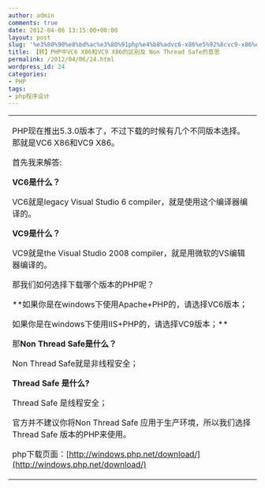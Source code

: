 ```yaml
---
author: admin
comments: true
date: 2012-04-06 13:15:00+00:00
layout: post
slug: '%e3%80%90%e8%bd%ac%e3%80%91php%e4%b8%advc6-x86%e5%92%8cvc9-x86%e7%9a%84%e5%8c%ba%e5%88%ab%e5%8f%8a-non-thread-safe%e7%9a%84%e6%84%8f%e6%80%9d'
title: 【转】PHP中VC6 X86和VC9 X86的区别及 Non Thread Safe的意思
permalink: /2012/04/06/24.html
wordpress_id: 24
categories:
- PHP
tags:
- php程序设计
---
```



<table style="table-layout:fixed; width:100%" >
<tbody >
<tr >

<td >





PHP现在推出5.3.0版本了，不过下载的时候有几个不同版本选择。那就是VC6 X86和VC9 X86。  

首先我来解答:  

  

**VC6是什么？**  

VC6就是legacy Visual Studio 6 compiler，就是使用这个编译器编译的。  

  

**VC9是什么？**  

VC9就是the Visual Studio 2008 compiler，就是用微软的VS编辑器编译的。  

  

那我们如何选择下载哪个版本的PHP呢？  

  

**如果你是在windows下使用Apache+PHP的，请选择VC6版本；  

如果你是在windows下使用IIS+PHP的，请选择VC9版本；**  

  

  

那**Non Thread Safe是什么？**  

Non Thread Safe就是非线程安全；  

  

  

**Thread Safe 是什么?**  

Thread Safe 是线程安全；  

  

官方并不建议你将Non Thread Safe 应用于生产环境，所以我们选择Thread Safe 版本的PHP来使用。  

  

php下载页面：[http://windows.php.net/download/](http://windows.php.net/download/)  








</td>
</tr>
</tbody>
</table>
  


